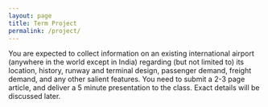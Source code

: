```yaml
---
layout: page
title: Term Project
permalink: /project/
---
```

You are expected to collect information on an existing international airport (anywhere in the world except in India) regarding (but not limited to) its location, history, runway and terminal design, passenger demand, freight demand, and any other salient features. You need to submit a 2-3 page article, and deliver a 5 minute presentation to the class. Exact details will be discussed later.